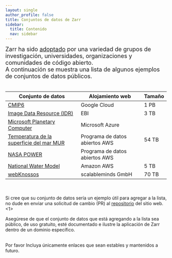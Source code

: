 ```yaml
---
layout: single
author_profile: false
title: Conjuntos de datos de Zarr
sidebar:
  title: Contenido
  nav: sidebar
---
```


<font size="4">
Zarr ha sido <a href="https://zarr.dev/adopters/">adoptado</a> por una variedad de grupos de investigación, universidades, organizaciones y comunidades de código abierto.<br> A continuación se muestra una lista de algunos ejemplos de conjuntos de datos públicos.<br><br>
</font>

| Conjunto de datos                                                                                                  | Alojamiento web                | Tamaño |
| ------------------------------------------------------------------------------------------------------------------ | ------------------------------ | ------ |
| [CMIP6](https://console.cloud.google.com/marketplace/details/noaa-public/cmip6)                                    | Google Cloud                   | 1 PB   |
| [Image Data Resource (IDR)](https://idr.github.io/ome-ngff-samples/)                            | EBI                            | 3 TB   |
| [Microsoft Planetary Computer](https://planetarycomputer.microsoft.com/catalog?filter=zarr)                        | Microsoft Azure                |        |
| [Temperatura de la superficie del mar MUR](https://registry.opendata.aws/mur)                                      | Programa de datos abiertos AWS | 54 TB  |
| [NASA POWER](https://registry.opendata.aws/nasa-power/)                                                            | Programa de datos abiertos AWS |        |
| [National Water Model](https://discourse.pangeo.io/t/the-national-water-model-reanalysis-zarr-dataset-on-aws/1449) | Amazon AWS                     | 5 TB   |
| [webKnossos](https://zarr.webknossos.org/)                                                                         | scalableminds GmbH             | 70 TB  |

<br>
<br>Si cree que su conjunto de datos sería un ejemplo útil para agregar a la lista, no dude en enviar una solicitud de cambio (PR) al <a href="https://github.com/zarr-developers/zarr-developers.github.io/">repositorio</a> del sitio web.<br><1>

Asegúrese de que el conjunto de datos que está agregando a la lista sea público, de uso gratuito, esté documentado e ilustre la aplicación de Zarr dentro de un dominio específico.<br><br>

Por favor Incluya únicamente enlaces que sean estables y mantenidos a futuro. </font>
